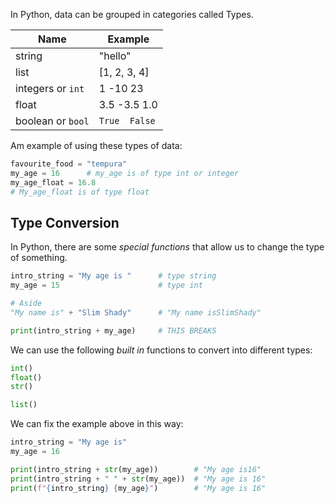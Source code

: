 In Python, data can be grouped in categories called Types.

| Name                  | Example      |
| ---                       | ---          |      
| string                   | "hello"    |  
| list                        |  [1, 2, 3, 4]  |
| integers or `int`  |  1     -10     23 |
| float                     | 3.5  -3.5  1.0 |
|boolean or `bool` | `True  False` | 



Am example of using these types of data:

```python
favourite_food = "tempura"
my_age = 16      # my_age is of type int or integer
my_age_float = 16.8
# My_age_float is of type float
```

## Type Conversion

In Python, there are some *special functions* that allow us to change the type of something.

```python
intro_string = "My age is "      # type string
my_age = 15                      # type int

# Aside
"My name is" + "Slim Shady"      # "My name isSlimShady"

print(intro_string + my_age)     # THIS BREAKS
```

We can use the following *built in* functions to convert into different types:

```python
int()
float()
str()

list()
```

We can fix the example above in this way: 

```python 
intro_string = "My age is"
my_age = 16

print(intro_string + str(my_age))        # "My age is16"
print(intro_string + " " + str(my_age))  # "My age is 16"
print(f"{intro_string} {my_age}")        # "My age is 16"

```
